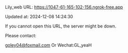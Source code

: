 Lily_web URL: https://1047-61-165-102-156.ngrok-free.app

Updated at: 2024-12-08 14:24:30

If you cannot open this URL, the server might be down.

Please contact: 

goley04@foxmail.com Or Wechat:GL_yeaH